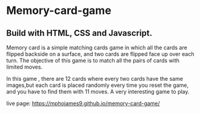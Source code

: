 # Memory-card-game

## Build with HTML, CSS and Javascript.
Memory card is a simple matching cards game in which all the cards are flipped backside on a surface,
and two cards are flipped face up over each turn. The objective of this game is to match all the pairs of cards
with limited moves.

In this game ,
there are 12 cards where every two cards have the same images,but each card is placed randomly every time you reset the game,
and you have to find them with 11 moves. A very interesting game to play.

live page: https://mphojames9.github.io/memory-card-game/
